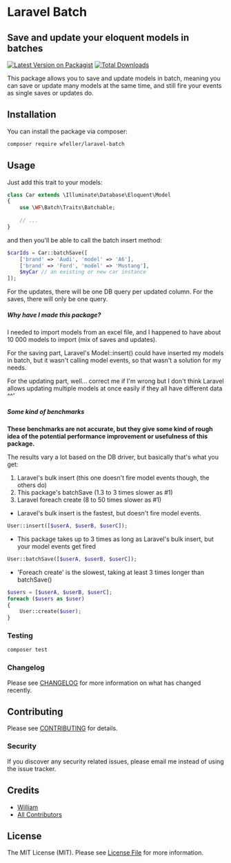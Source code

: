 # Laravel Batch
## Save and update your eloquent models in batches

[![Latest Version on Packagist](https://img.shields.io/packagist/v/wfeller/laravel-batch.svg?style=flat-square)](https://packagist.org/packages/wfeller/laravel-batch)
[![Total Downloads](https://img.shields.io/packagist/dt/wfeller/laravel-batch.svg?style=flat-square)](https://packagist.org/packages/wfeller/laravel-batch)

This package allows you to save and update models in batch, meaning you can save or
update many models at the same time, and still fire your events as single saves or
updates do.

## Installation

You can install the package via composer:

```bash
composer require wfeller/laravel-batch
```

## Usage

Just add this trait to your models:
``` php
class Car extends \Illuminate\Database\Eloquent\Model
{
    use \WF\Batch\Traits\Batchable;
    
    // ...
}
```

and then you'll be able to call the batch insert method:
``` php
$carIds = Car::batchSave([
    ['brand' => 'Audi', 'model' => 'A6'],
    ['brand' => 'Ford', 'model' => 'Mustang'],
    $myCar // an existing or new car instance
]);
```

For the updates, there will be one DB query per updated column. For the saves, there will
only be one query.

##### Why have I made this package?

I needed to import models from an excel file, and I happened to have about 10 000 models
to import (mix of saves and updates).

For the saving part, Laravel's Model::insert() could have inserted my models in batch, but
it wasn't calling model events, so that wasn't a solution for my needs.

For the updating part, well... correct me if I'm wrong but I don't think Laravel allows
updating multiple models at once easily if they all have different data ^^'

##### Some kind of benchmarks

**These benchmarks are not accurate, but they give some kind of rough idea of the potential performance improvement or usefulness of this package.**

The results vary a lot based on the DB driver, but basically that's what you get:
1. Laravel's bulk insert (this one doesn't fire model events though, the others do)
2. This package's batchSave (1.3 to 3 times slower as #1)
3. Laravel foreach create (8 to 50 times slower as #1)


* Laravel's bulk insert is the fastest, but doesn't fire model events.
``` php
User::insert([$userA, $userB, $userC]);
```

* This package takes up to 3 times as long as Laravel's bulk insert, but your model events get fired
``` php
User::batchSave([$userA, $userB, $userC]);
```

* 'Foreach create' is the slowest, taking at least 3 times longer than batchSave()
``` php
$users = [$userA, $userB, $userC];
foreach ($users as $user) 
{
    User::create($user);
}
```

### Testing

``` bash
composer test
```

### Changelog

Please see [CHANGELOG](CHANGELOG.md) for more information on what has changed recently.

## Contributing

Please see [CONTRIBUTING](CONTRIBUTING.md) for details.

### Security

If you discover any security related issues, please email me instead of using the issue tracker.

## Credits

- [William](https://github.com/wfeller)
- [All Contributors](../../contributors)

## License

The MIT License (MIT). Please see [License File](LICENSE.md) for more information.
